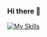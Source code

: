 ### Hi there 👋

[![My Skills](https://skillicons.dev/icons?i=python,wordpress,discord)](https://skillicons.dev)
